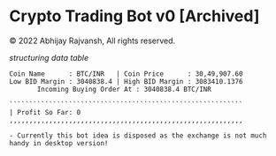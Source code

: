 # Crypto Trading Bot v0 [Archived]

© 2022 Abhijay Rajvansh, All rights reserved.

*structuring data table*

~~~~~~~~~~~~~~~~~~~~(16:08:42 26/01/22)~~~~~~~~~~~~~~~~~~~~
Coin Name      : BTC/INR   | Coin Price      : 30,49,907.60
Low BID Margin : 3040838.4 | High BID Margin : 3083410.1376
       Incoming Buying Order At : 3040838.4 BTC/INR  

```````````````````````````````````````````````````````````
| Profit So Far: 0
,,,,,,,,,,,,,,,,,,,,,,,,,,,,,,,,,,,,,,,,,,,,,,,,,,,,,,,,,,,

- Currently this bot idea is disposed as the exchange is not much handy in desktop version!
